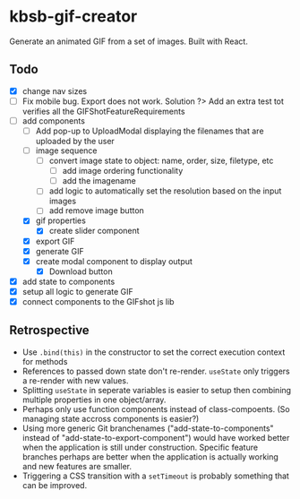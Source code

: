 # kbsb-gif-creator

Generate an animated GIF from a set of images. Built with React.

## Todo

- [X] change nav sizes
- [ ] Fix mobile bug. Export does not work. Solution ?> Add an extra test tot verifies all the GIFShotFeatureRequirements
- [ ] add components
    + [ ] Add pop-up to UploadModal displaying the filenames that are uploaded by the user
    - [ ] image sequence
        + [ ] convert image state to object: name, order, size, filetype, etc
            * [ ] add image ordering functionality
            * [ ] add the imagename
        + [ ] add logic to automatically set the resolution based on the input images
        + [ ] add remove image button
    - [X] gif properties
        + [X] create slider component
    - [X] export GIF
    - [X] generate GIF
    - [X] create modal component to display output
        + [X] Download button
- [X] add state to components
- [X] setup all logic to generate GIF
- [X] connect components to the GIFshot js lib

## Retrospective

- Use `.bind(this)` in the constructor to set the correct execution context for methods
- References to passed down state don't re-render. `useState` only triggers a re-render with new values. 
- Splitting `useState` in seperate variables is easier to setup then combining multiple properties in one object/array.
- Perhaps only use function components instead of class-compoents. (So managing state accross components is easier?)
- Using more generic Git branchenames ("add-state-to-components" instead of "add-state-to-export-component") would have worked better when the application is still under construction. Specific feature branches perhaps are better when the application is actually working and new features are smaller.
- Triggering a CSS transition with a `setTimeout` is probably something that can be improved.
